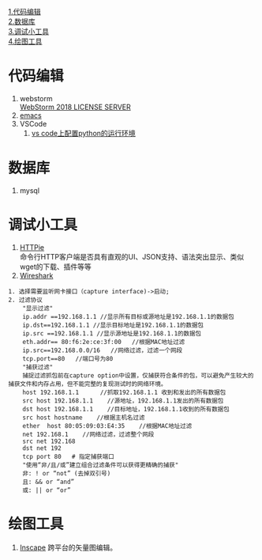 [1.代码编辑](#1)    
[2.数据库](#2)    
[3.调试小工具](#3)    
[4.绘图工具](#4)    

<h1 id='1'>代码编辑</h1>

1. webstorm    
[WebStorm 2018 LICENSE SERVER](https://blog.csdn.net/zajule/article/details/80674599)
2. [emacs](https://github.com/Style-sen/Emacs_conf)
3. VSCode
    1. [vs code上配置python的运行环境](https://www.cnblogs.com/EtoDemerzel/p/8083313.html)

<h1 id='2'>数据库</h1>

1. mysql


<h1 id='3'>调试小工具</h1>

1. [HTTPie](https://httpie.org/)    
命令行HTTP客户端是否具有直观的UI、JSON支持、语法突出显示、类似wget的下载、插件等等
2. [Wireshark]()
```
1. 选择需要监听网卡接口（capture interface)->启动;
2. 过滤协议
    "显示过滤"
    ip.addr ==192.168.1.1 //显示所有目标或源地址是192.168.1.1的数据包
    ip.dst==192.168.1.1 //显示目标地址是192.168.1.1的数据包
    ip.src ==192.168.1.1 //显示源地址是192.168.1.1的数据包
    eth.addr== 80:f6:2e:ce:3f:00   //根据MAC地址过滤
    ip.src==192.168.0.0/16   //网络过滤，过滤一个网段
    tcp.port==80   //端口号为80
    "捕获过滤"
    捕捉过滤抓包前在capture option中设置，仅捕获符合条件的包，可以避免产生较大的捕获文件和内存占用，但不能完整的复现测试时的网络环境。
    host 192.168.1.1      //抓取192.168.1.1 收到和发出的所有数据包
    src host 192.168.1.1    //源地址，192.168.1.1发出的所有数据包
    dst host 192.168.1.1    //目标地址，192.168.1.1收到的所有数据包
    src host hostname    //根据主机名过滤
    ether  host 80:05:09:03:E4:35    //根据MAC地址过滤
    net 192.168.1    //网络过滤，过滤整个网段
    src net 192.168
    dst net 192
    tcp port 80   # 指定捕获端口
    "使用“非/且/或”建立组合过滤条件可以获得更精确的捕获"
    非: ! or “not” (去掉双引号)
    且: && or “and”
    或: || or “or”
```

<h1 id='4'>绘图工具</h1>

1. [Inscape](https://inkscape.org/)
    跨平台的矢量图编辑。
